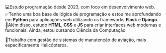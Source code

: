 
💻Estudo programação desde 2023, com foco em desenvolvimento web. 
✅Tenho uma boa base de lógica de programação e estou me aprofundando em **Python** para aplicações web utilizando os frameworks **Flask** e **Django**. 
📖Além disso, estudo **HTML**,  **CSS** e **JS** para criar interfaces web modernas e funcionais.
Ainda, estou cursando Ciência da Computação

🚁Trabalho com gestão de sistemas de manutenção de aviação, mais especificamente Helicópteros.
